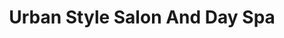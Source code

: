 ---
title: "Urban Style Salon And Day Spa"
url: /camas/urban-style-salon-and-day-spa/
shop: Kosmetik
---